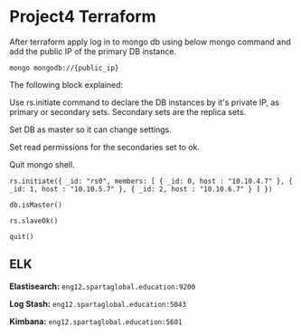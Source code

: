 # Project4 Terraform


After terraform apply log in to mongo db using below mongo command and add the public IP of the primary DB instance. 

`mongo mongodb://{public_ip}`

The following block explained:

Use rs.initiate command to declare the DB instances by it's private IP, as primary or secondary sets.
Secondary sets are the replica sets.

Set DB as master so it can change settings.

Set read permissions for the secondaries set to ok.

Quit mongo shell.

```
rs.initiate({ _id: "rs0", members: [ { _id: 0, host : "10.10.4.7" }, { _id: 1, host : "10.10.5.7" }, { _id: 2, host : "10.10.6.7" } ] })

db.isMaster()

rs.slaveOk()

quit()
```

## ELK

**Elastisearch:** `eng12.spartaglobal.education:9200`

**Log Stash:** `eng12.spartaglobal.education:5043`

**Kimbana:** `eng12.spartaglobal.education:5601`
